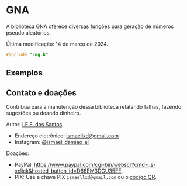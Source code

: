 # GNA

A biblioteca GNA
oferece diversas funções para geração de números pseudo aleatórios.

Última modificação: 14 de março de 2024.

```C
#include "rng.h"
```

## Exemplos

## Contato e doações

Contribua para a manutenção dessa biblioteca
relatando falhas, fazendo sugestões ou doando dinheiro.

Autor: [I.F.F. dos Santos](https://github.com/ismaeldamiao)

- Endereço eletrônico: [ismaellxd@gmail.com](mailto:ismaellxd@gmail.com)
- Instagram: [@ismael_damiao_al](https://www.instagram.com/ismael_damiao_al/)

Doações:

- PayPal: <https://www.paypal.com/cgi-bin/webscr?cmd=_s-xclick&hosted_button_id=D66EM3DGU35EE>.
- PIX: Use a chave PIX `ismaellxd@gmail.com` ou o [código QR](../../QR_PIX.svg).
